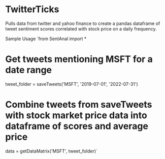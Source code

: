 # TwitterTicks
Pulls data from twitter and yahoo finance to create a pandas dataframe of tweet sentiment scores correlated with stock price on a daily frequency.

Sample Usage
`from SentAnal import *

# Get tweets mentioning MSFT for a date range
tweet_folder = saveTweets('MSFT', '2019-07-01', '2022-07-31')

# Combine tweets from saveTweets with stock market price data into dataframe of scores and average price
data = getDataMatrix('MSFT', tweet_folder)`
